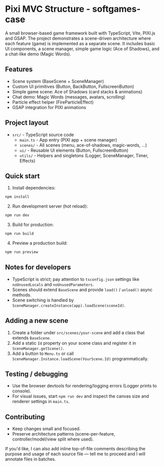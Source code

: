 # Pixi MVC Structure - softgames-case

A small browser-based game framework built with TypeScript, Vite, PIXI.js and GSAP. The project demonstrates a scene-driven architecture where each feature (game) is implemented as a separate scene. It includes basic UI components, a scene manager, simple game logic (Ace of Shadows), and a chat-like demo (Magic Words).

## Features
- Scene system (BaseScene + SceneManager)
- Custom UI primitives (Button, BackButton, FullscreenButton)
- Simple game scene: Ace of Shadows (card stacks & animations)
- Chat demo: Magic Words (messages, avatars, scrolling)
- Particle effect helper (FireParticleEffect)
- GSAP integration for PIXI animations

## Project layout
- `src/` - TypeScript source code
	- `main.ts` - App entry (PIXI app + scene manager)
	- `scenes/` - All scenes (menu, ace-of-shadows, magic-words, ...)
	- `ui/` - Reusable UI elements (Button, FullscreenButton)
	- `utils/` - Helpers and singletons (Logger, SceneManager, Timer, Effects)

## Quick start
1. Install dependencies:

```powershell
npm install
```

2. Run development server (hot reload):

```powershell
npm run dev
```

3. Build for production:

```powershell
npm run build
```

4. Preview a production build:

```powershell
npm run preview
```

## Notes for developers
- TypeScript is strict; pay attention to `tsconfig.json` settings like `noUnusedLocals` and `noUnusedParameters`.
- Scenes should extend `BaseScene` and provide `load()` / `unload()` async methods.
- Scene switching is handled by `SceneManager.createInstance(app).loadScene(sceneId)`.

## Adding a new scene
1. Create a folder under `src/scenes/your-scene` and add a class that extends `BaseScene`.
2. Add a static `Id` property on your scene class and register it in `SceneManager.getScene()`.
3. Add a button to `Menu.ts` or call `SceneManager.Instance.loadScene(YourScene.Id)` programmatically.

## Testing / debugging
- Use the browser devtools for rendering/logging errors (Logger prints to console).
- For visual issues, start `npm run dev` and inspect the canvas size and renderer settings in `main.ts`.

## Contributing
- Keep changes small and focused.
- Preserve architecture patterns (scene-per-feature, controller/model/view split where used).

If you'd like, I can also add inline top-of-file comments describing the purpose and usage of each source file — tell me to proceed and I will annotate files in batches.

